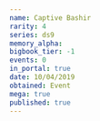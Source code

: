 ```yaml
---
name: Captive Bashir
rarity: 4
series: ds9
memory_alpha:
bigbook_tier: -1
events: 0
in_portal: true
date: 10/04/2019
obtained: Event
mega: true
published: true
---
```



